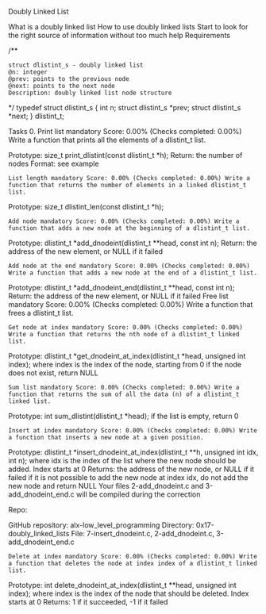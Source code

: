 Doubly Linked List

What is a doubly linked list How to use doubly linked lists Start to look for the right source of information without too much help Requirements

/**

    struct dlistint_s - doubly linked list
    @n: integer
    @prev: points to the previous node
    @next: points to the next node
    Description: doubly linked list node structure

*/ typedef struct dlistint_s { int n; struct dlistint_s *prev; struct dlistint_s *next; } dlistint_t;

Tasks 0. Print list mandatory Score: 0.00% (Checks completed: 0.00%) Write a function that prints all the elements of a dlistint_t list.

Prototype: size_t print_dlistint(const dlistint_t *h); Return: the number of nodes Format: see example

    List length mandatory Score: 0.00% (Checks completed: 0.00%) Write a function that returns the number of elements in a linked dlistint_t list.

Prototype: size_t dlistint_len(const dlistint_t *h);

    Add node mandatory Score: 0.00% (Checks completed: 0.00%) Write a function that adds a new node at the beginning of a dlistint_t list.

Prototype: dlistint_t *add_dnodeint(dlistint_t **head, const int n); Return: the address of the new element, or NULL if it failed


    Add node at the end mandatory Score: 0.00% (Checks completed: 0.00%) Write a function that adds a new node at the end of a dlistint_t list.

Prototype: dlistint_t *add_dnodeint_end(dlistint_t **head, const int n); Return: the address of the new element, or NULL if it failed
    Free list mandatory Score: 0.00% (Checks completed: 0.00%) Write a function that frees a dlistint_t list.


    Get node at index mandatory Score: 0.00% (Checks completed: 0.00%) Write a function that returns the nth node of a dlistint_t linked list.

Prototype: dlistint_t *get_dnodeint_at_index(dlistint_t *head, unsigned int index); where index is the index of the node, starting from 0 if the node does not exist, return NULL

    Sum list mandatory Score: 0.00% (Checks completed: 0.00%) Write a function that returns the sum of all the data (n) of a dlistint_t linked list.

Prototype: int sum_dlistint(dlistint_t *head); if the list is empty, return 0

    Insert at index mandatory Score: 0.00% (Checks completed: 0.00%) Write a function that inserts a new node at a given position.

Prototype: dlistint_t *insert_dnodeint_at_index(dlistint_t **h, unsigned int idx, int n); where idx is the index of the list where the new node should be added. Index starts at 0 Returns: the address of the new node, or NULL if it failed if it is not possible to add the new node at index idx, do not add the new node and return NULL Your files 2-add_dnodeint.c and 3-add_dnodeint_end.c will be compiled during the correction

Repo:

GitHub repository: alx-low_level_programming Directory: 0x17-doubly_linked_lists File: 7-insert_dnodeint.c, 2-add_dnodeint.c, 3-add_dnodeint_end.c

    Delete at index mandatory Score: 0.00% (Checks completed: 0.00%) Write a function that deletes the node at index index of a dlistint_t linked list.

Prototype: int delete_dnodeint_at_index(dlistint_t **head, unsigned int index); where index is the index of the node that should be deleted. Index starts at 0 Returns: 1 if it succeeded, -1 if it failed
